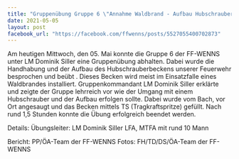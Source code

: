 ```yaml
---
title: "Gruppenübung Gruppe 6 \"Annahme Waldbrand - Aufbau Hubschrauberbecken\""
date: 2021-05-05
layout: post
facebook_url: "https://facebook.com/ffwenns/posts/5527055400702873"
---
```


Am heutigen Mittwoch, den 05. Mai konnte die Gruppe 6 der FF-WENNS unter LM Dominik Siller eine Gruppenübung abhalten.
Dabei wurde die Handhabung und der Aufbau des Hubschrauberbeckens unserer Feuerwehr besprochen und beübt . Dieses Becken wird meist im Einsatzfalle eines Waldbrandes installiert. Gruppenkommandant LM Dominik Siller erklärte und zeigte der Gruppe lehrreich vor wie der Umgang mit einem Hubschrauber und der Aufbau erfolgen sollte. Dabei wurde vom Bach, vor Ort angesaugt und das Becken mittels TS (Tragkraftspritze) gefüllt. 
Nach rund 1,5 Stunden konnte die Übung erfolgreich beendet werden. 

Details:
Übungsleiter: LM Dominik Siller
LFA, MTFA mit rund 10 Mann

Bericht: PP/ÖA-Team der FF-WENNS
Fotos: FH/TD/DS/ÖA-Team der FF-WENNS